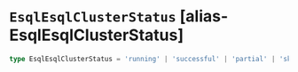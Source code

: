 # `EsqlEsqlClusterStatus` [alias-EsqlEsqlClusterStatus]
```typescript
type EsqlEsqlClusterStatus = 'running' | 'successful' | 'partial' | 'skipped' | 'failed';
```
